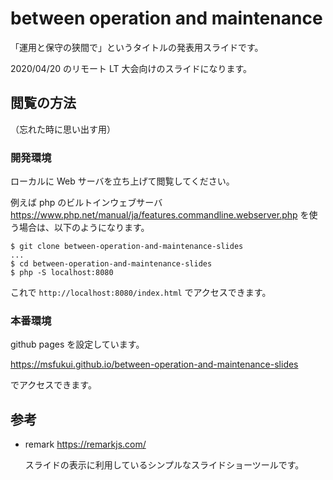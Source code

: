# between operation and maintenance

「運用と保守の狭間で」というタイトルの発表用スライドです。

2020/04/20 のリモート LT 大会向けのスライドになります。

## 閲覧の方法

（忘れた時に思い出す用）

### 開発環境

ローカルに Web サーバを立ち上げて閲覧してください。

例えば php のビルトインウェブサーバ https://www.php.net/manual/ja/features.commandline.webserver.php を使う場合は、以下のようになります。

```
$ git clone between-operation-and-maintenance-slides
...
$ cd between-operation-and-maintenance-slides
$ php -S localhost:8080
```

これで `http://localhost:8080/index.html` でアクセスできます。

### 本番環境

github pages を設定しています。

https://msfukui.github.io/between-operation-and-maintenance-slides

でアクセスできます。

## 参考

* remark  https://remarkjs.com/

    スライドの表示に利用しているシンプルなスライドショーツールです。
